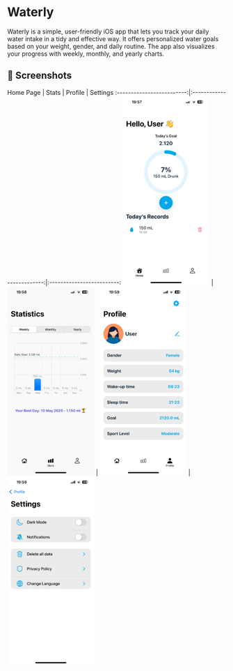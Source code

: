 # Waterly
Waterly is a simple, user-friendly iOS app that lets you track your daily water intake in a tidy and effective way. It offers personalized water goals based on your weight, gender, and daily routine. The app also visualizes your progress with weekly, monthly, and yearly charts.

## 📸 Screenshots

Home Page | Stats | Profile | Settings
:-------------------------:|:-------------------------:|:-------------------------:
<img src="screenshots/home.jpeg" width="200"/> | <img src="screenshots/stats.jpeg" width="200"/> | <img src="screenshots/profile.jpeg" width="200"/> | <img src="screenshots/settings.jpeg" width="200"/>

